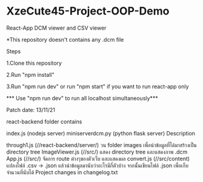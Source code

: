 # XzeCute45-Project-OOP-Demo

React-App DCM viewer and CSV viewer

*This repository doesn't contains any .dcm file

Steps

1.Clone this repository

2.Run "npm install"

3.Run "npm run dev" or run "npm start" if you want to run react-app only

*** Use "npm run dev" to run all localhost simultaneously***

Patch date: 13/11/21

react-backend folder contains

index.js (nodejs server)
miniserverdcm.py (python flask server)
Description

through1.js (//react-backend/server/) วน folder images เพื่อนำข้อมูลที่ได้มาสร้างเป็น directory tree
ImageViewer.js (//src/) แสดง directory tree และแสดงภาพ .dcm
App.js (//src/) จัดการ route ต่างๆของตัวเว็บ และแสดงผล
convert.js (//src/content) แปลงไฟล์ .csv -> .json แล้วนำข้อมูลมานับว่าอะไรมีกี่ตัวบ้าง จากนั้นเขียนไฟล์ .json เพื่อเก็บจำนวนที่นับได้
Project changes in changelog.txt
